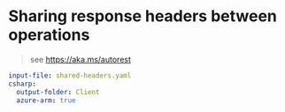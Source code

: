 # Sharing response headers between operations

> see https://aka.ms/autorest

``` yaml 
input-file: shared-headers.yaml
csharp:
  output-folder: Client
  azure-arm: true
```